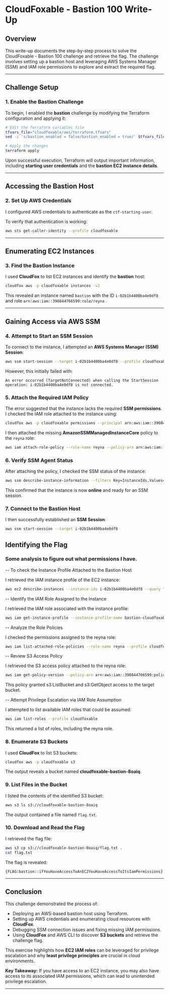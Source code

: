 # CloudFoxable - Bastion 100 Write-Up

## Overview

This write-up documents the step-by-step process to solve the CloudFoxable - Bastion 100 challenge and retrieve the flag. The challenge involves setting up a bastion host and leveraging AWS Systems Manager (SSM) and IAM role permissions to explore and extract the required flag.

---

## Challenge Setup

### 1. **Enable the Bastion Challenge**

To begin, I enabled the **bastion** challenge by modifying the Terraform configuration and applying it:

```bash
# Edit the Terraform variables file
tfvars_file="cloudfoxable/aws/terraform.tfvars"
sed -i 's/bastion_enabled = false/bastion_enabled = true/' $tfvars_file

# Apply the changes
terraform apply
```

Upon successful execution, Terraform will output important information, including **starting user credentials** and the **bastion EC2 instance details**.

---

## Accessing the Bastion Host

### 2. **Set Up AWS Credentials**

I configured AWS credentials to authenticate as the `ctf-starting-user`.

To verify that authentication is working:

```bash
aws sts get-caller-identity --profile cloudfoxable
```

---

## Enumerating EC2 Instances

### 3. **Find the Bastion Instance**

I used **CloudFox** to list EC2 instances and identify the **bastion** host:

```bash
cloudfox aws -p cloudfoxable instances -v2
```

This revealed an instance named `bastion` with the ID `i-02b1b4400ba4e0df8` and role `arn:aws:iam::390844766599:role/reyna` .

---

## Gaining Access via AWS SSM

### 4. **Attempt to Start an SSM Session**

To connect to the instance, I attempted an **AWS Systems Manager (SSM) Session**:

```bash
aws ssm start-session --target i-02b1b4400ba4e0df8 --profile cloudfoxable
```

However, this initially failed with:

```
An error occurred (TargetNotConnected) when calling the StartSession operation: i-02b1b4400ba4e0df8 is not connected.
```

### 5. **Attach the Required IAM Policy**

The error suggested that the instance lacks the required **SSM permissions**. I checked the IAM role attached to the instance using:

```bash
cloudfox aws -p cloudfoxable permissions --principal arn:aws:iam::390844766599:role/reyna
```

I then attached the missing **AmazonSSMManagedInstanceCore** policy to the `reyna` role:

```bash
aws iam attach-role-policy --role-name reyna --policy-arn arn:aws:iam::aws:policy/AmazonSSMManagedInstanceCore
```

### 6. **Verify SSM Agent Status**

After attaching the policy, I checked the SSM status of the instance:

```bash
aws ssm describe-instance-information --filters Key=InstanceIds,Values=i-02b1b4400ba4e0df8 --profile cloudfoxable
```

This confirmed that the instance is now **online** and ready for an SSM session.

### 7. **Connect to the Bastion Host**

I then successfully established an **SSM Session**:

```bash
aws ssm start-session --target i-02b1b4400ba4e0df8

```

## Identifying the Flag

### Some analysis to figure out what permissions I have.

-- To check the Instance Profile Attached to the Bastion Host

I retrieved the IAM instance profile of the EC2 instance:

```bash
aws ec2 describe-instances --instance-ids i-02b1b4400ba4e0df8 --query "Reservations[].Instances[].IamInstanceProfile" --profile cloudfoxable
```

-- Identify the IAM Role Assigned to the Instance

I retrieved the IAM role associated with the instance profile:

```bash
aws iam get-instance-profile --instance-profile-name bastion-cloudfoxable --query 'InstanceProfile.Roles[0].[RoleName, Arn]' --profile cloudfoxable
```

-- Analyze the Role Policies

I checked the permissions assigned to the reyna role:

```bash
aws iam list-attached-role-policies --role-name reyna --profile cloudfoxable
```

-- Review S3 Access Policy

I retrieved the S3 access policy attached to the reyna role:

```bash
aws iam get-policy-version --policy-arn arn:aws:iam::390844766599:policy/bastion-cloudfoxable-s3 --version-id v1 --profile cloudfoxable
```

This policy granted s3:ListBucket and s3:GetObject access to the target bucket.

-- Attempt Privilege Escalation via IAM Role Assumption

I attempted to list available IAM roles that could be assumed:

```bash
aws iam list-roles --profile cloudfoxable
```

This returned a list of roles, including the reyna role.

### 8. **Enumerate S3 Buckets**

I used **CloudFox** to list S3 buckets:

```bash
cloudfox aws -p cloudfoxable s3
```

The output reveals a bucket named **cloudfoxable-bastion-8oaiq**.

### 9. **List Files in the Bucket**

I listed the contents of the identified S3 bucket:

```bash
aws s3 ls s3://cloudfoxable-bastion-8oaiq
```

The output contained a file named `flag.txt`.

### 10. **Download and Read the Flag**

I retrieved the flag file:

```bash
aws s3 cp s3://cloudfoxable-bastion-8oaiq/flag.txt .
cat flag.txt
```

The flag is revealed:

```
{FLAG:bastion::ifYouHaveAccessToAnEC2YouHaveAccessToItsIamPermissions}
```

---

## Conclusion

This challenge demonstrated the process of:

- Deploying an AWS-based bastion host using Terraform.
- Setting up AWS credentials and enumerating cloud resources with **CloudFox**.
- Debugging SSM connection issues and fixing missing IAM permissions.
- Using **CloudFox** and AWS CLI to discover **S3 buckets** and retrieve the challenge flag.

This exercise highlights how **EC2 IAM roles** can be leveraged for privilege escalation and why **least privilege principles** are crucial in cloud environments.

**Key Takeaway:** If you have access to an EC2 instance, you may also have access to its associated IAM permissions, which can lead to unintended privilege escalation.

---
